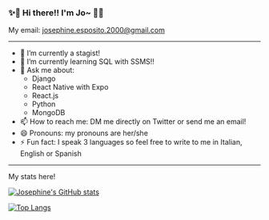 ### ✨👋  Hi there!! I'm Jo~  👋✨ 

My email: josephine.esposito.2000@gmail.com

---

- 🔭 I’m currently a stagist!
- 🌱 I’m currently learning SQL with SSMS!!
- 💬 Ask me about:
   -  Django
   -  React Native with Expo
   -  React.js
   -  Python
   -  MongoDB
- 📫 How to reach me: DM me directly on Twitter or send me an email!
- 😄 Pronouns: my pronouns are her/she
- ⚡ Fun fact: I speak 3 languages so feel free to write to me in Italian, English or Spanish

---
My stats here!

[![Josephine's GitHub stats](https://github-readme-stats.vercel.app/api?username=josephineesposito&count_private=true&show_icons=true&theme=gruvbox)](https://github.com/josephineesposito/github-readme-stats)

[![Top Langs](https://github-readme-stats.vercel.app/api/top-langs/?username=josephineesposito&layout=compact&&count_private=trueshow_icons=true&theme=gruvbox)](https://github.com/josephineesposito/github-readme-stats)

